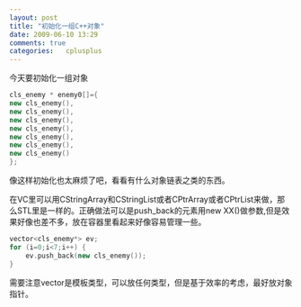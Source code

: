```yaml
---
layout: post
title: "初始化一组C++对象"
date: 2009-06-10 13:29
comments: true
categories:   cplusplus
---
```


今天要初始化一组对象

```cpp
cls_enemy * enemy0[]={
new cls_enemy(),
new cls_enemy(),
new cls_enemy(),
new cls_enemy(),
new cls_enemy(),
new cls_enemy(),
new cls_enemy()
};
```

像这样初始化也太麻烦了吧，看看有什么对象链表之类的东西。

<!-- more -->

在VC里可以用CStringArray和CStringList或者CPtrArray或者CPtrList来做，那么STL里是一样的。正确做法可以是push_back的元素用new XX()做参数,但是效果好像也差不多，放在容器里看起来好像容易管理一些。
```cpp
vector<cls_enemy*> ev;
for (i=0;i<7;i++) {
    ev.push_back(new cls_enemy());
}
```

需要注意vector是模板类型，可以放任何类型，但是基于效率的考虑，最好放对象指针。

